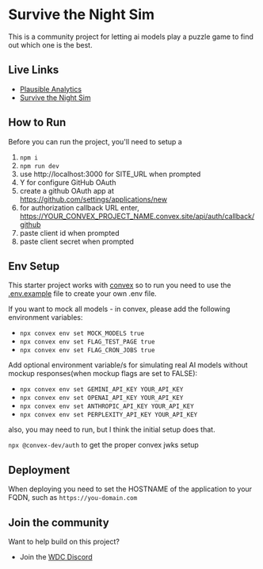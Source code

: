 # Survive the Night Sim

This is a community project for letting ai models play a puzzle game to find out which one is the best.

## Live Links

- [Plausible Analytics](https://plausible-analytics-ce-production-e655.up.railway.app/survivethenightgame)
- [Survive the Night Sim](https://survivethenightgame.com/)

## How to Run

Before you can run the project, you'll need to setup a

1. `npm i`
2. `npm run dev`
3. use http://localhost:3000 for SITE_URL when prompted
4. Y for configure GitHub OAuth
5. create a github OAuth app at https://github.com/settings/applications/new
6. for authorization callback URL enter, https://YOUR_CONVEX_PROJECT_NAME.convex.site/api/auth/callback/github
7. paste client id when prompted
8. paste client secret when prompted

## Env Setup

This starter project works with [convex](https://www.convex.dev) so to run you need to use the [.env.example](.env.example) file to create your own .env file.

If you want to mock all models - in convex, please add the following environment variables:

- `npx convex env set MOCK_MODELS true`
- `npx convex env set FLAG_TEST_PAGE true`
- `npx convex env set FLAG_CRON_JOBS true`

Add optional environment variable/s for simulating real AI models without mockup responses(when mockup flags are set to FALSE):

- `npx convex env set GEMINI_API_KEY YOUR_API_KEY`
- `npx convex env set OPENAI_API_KEY YOUR_API_KEY`
- `npx convex env set ANTHROPIC_API_KEY YOUR_API_KEY`
- `npx convex env set PERPLEXITY_API_KEY YOUR_API_KEY`

also, you may need to run, but I think the initial setup does that.

`npx @convex-dev/auth` to get the proper convex jwks setup

## Deployment

When deploying you need to set the HOSTNAME of the application to your FQDN, such as `https://you-domain.com`

## Join the community

Want to help build on this project?

- Join the [WDC Discord](https://discord.gg/N2uEyp7Rfu)
